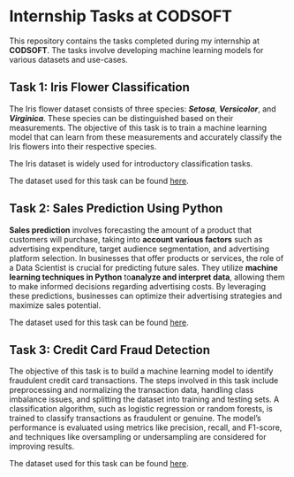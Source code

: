 
 # Internship Tasks at CODSOFT

This repository contains the tasks completed during my internship at **CODSOFT**. The tasks involve developing machine learning models for various datasets and use-cases.

## Task 1: Iris Flower Classification
The Iris flower dataset consists of three species: ***Setosa***, ***Versicolor***, and ***Virginica***. These species can be distinguished based on their measurements. The objective of this task 
is to train a machine learning model that can learn from these measurements and accurately classify the Iris flowers into their respective species.

The Iris dataset is widely used for introductory classification tasks. 

The dataset used for this task can be found [here](https://www.kaggle.com/datasets/arshid/iris-flower-dataset).

## Task 2: Sales Prediction Using Python
**Sales prediction** involves forecasting the amount of a product that customers will purchase, taking into **account various factors** such as advertising expenditure, 
target audience segmentation, and advertising platform selection. In businesses that offer products or services, the role of a Data Scientist is crucial for predicting future sales. 
They utilize **machine learning techniques in Python** to**analyze and interpret data**, allowing them to make informed decisions regarding advertising costs. By leveraging these predictions, 
businesses can optimize their advertising strategies and maximize sales potential.

The dataset used for this task can be found [here](https://www.kaggle.com/code/ashydv/sales-prediction-simple-linear-regression/input).

## Task 3: Credit Card Fraud Detection
The objective of this task is to build a machine learning model to identify fraudulent credit card transactions. 
The steps involved in this task include preprocessing and normalizing the transaction data, handling class imbalance issues, and splitting the dataset into training and testing sets. 
A classification algorithm, such as logistic regression or random forests, is trained to classify transactions as fraudulent or genuine. The model’s performance is evaluated using metrics like precision, 
recall, and F1-score, and techniques like oversampling or undersampling are considered for improving results.

The dataset used for this task can be found [here](https://www.kaggle.com/datasets/mlg-ulb/creditcardfraud).
